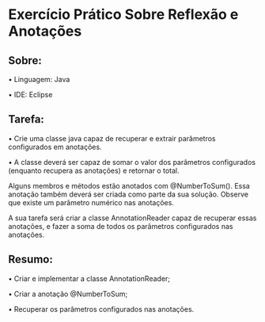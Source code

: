 # Exercício Prático Sobre Reflexão e Anotações

## Sobre:

• Linguagem: Java

• IDE: Eclipse

##  Tarefa:

• Crie uma classe java capaz de recuperar e extrair parâmetros configurados em  anotações.

• A classe deverá ser capaz de somar o valor dos parâmetros configurados (enquanto recupera as anotações) e retornar o total.

Alguns membros e métodos estão anotados com @NumberToSum(). Essa anotação também deverá ser criada como parte da sua
solução. Observe que existe um parâmetro numérico nas anotações.

A sua tarefa será criar a classe AnnotationReader capaz de recuperar essas anotações, e fazer a soma de todos os parâmetros configurados nas anotações.

## Resumo:

• Criar e implementar a classe AnnotationReader;

• Criar a anotação @NumberToSum;

• Recuperar os parâmetros configurados nas anotações.



